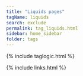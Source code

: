 ```yaml
---
title: "Liquids pages"
tagName: liquids
search: exclude
permalink: tag_liquids.html
sidebar: home_sidebar
folder: tags
---
```

{% include taglogic.html %}

{% include links.html %}
